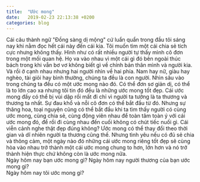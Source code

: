 ```yaml
---
title:  "Ước mong"
date:   2019-02-23 22:13:38 +0200
categories: blog
---
```

Cái câu thành ngữ "Đồng sàng dị mộng" cứ luẩn quẩn trong đầu tôi sáng nay khi nằm đọc hết cái này đến cái kia. Tôi muốn tìm một cái chia sẻ tích cực nhưng không thấy. Hình như có rất nhiều người tự thấy mình cô đơn trong một mối quan hệ. Họ va vào nhau vì một cái gì đó bên ngoài thúc bách trong khi vẫn bơ vơ không biết gì về chính bản thân mình và người kia. Và rồi ở cạnh nhau nhưng hai người nhìn về hai phía. Nam hay nữ, giàu hay nghèo, tài giỏi hay bình thường, chúng ta đều là con người. Nhìn sâu vào trong chúng ta đều có một ước mong nào đó. Có thể đơn sơ giản dị, có thể là to lớn cao xa nhưng tôi tin đó đều là những ước mong tốt đẹp. Cái ước mong đấy có thể bị vùi dập rồi mất đi chỉ vì người ta tưởng là ta thương và thương ta nhất. Sự đau khổ và nỗi cô đơn có thể bắt đầu từ đó. Nhưng sự thăng hoa, toại nguyện cũng có thể bắt đầu khi ta tìm thấy người có cùng ước mong, cùng chia sẻ, cùng động viên nhau để toàn tâm toàn ý với cái ước mong đó, để rồi đi cùng nhau đến cuối không có chút tiếc nuối gì. Cái viễn cảnh nghe thật đẹp đúng không? Ước mong có thể thay đổi theo thời gian và dĩ nhiên người ta thương cũng thế. Nhưng tình yêu nếu có đủ sẻ chia và thông cảm, một ngày nào đó những cái ước mong riêng tốt đẹp sẽ cùng hòa vào nhau trở thành một cái ước mong chung to hơn, lớn hơn và nó trở thành hiện thực chứ không còn là ước mong nữa.  
Ngày hôm nay bạn ước mong gì? Ngày hôm nay người thương của bạn ước mong gì?  
Ngày hôm nay tôi ước mong gì?
